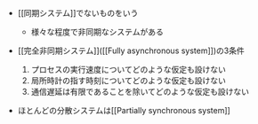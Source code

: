 - [[同期システム]]でないものをいう
	- 様々な程度で非同期なシステムがある
- [[完全非同期システム]]([[Fully asynchronous system]])の3条件
	1. プロセスの実行速度についてどのような仮定も設けない
	2. 局所時計の指す時刻についてどのような仮定も設けない
	3. 通信遅延は有限であることを除いてどのような仮定も設けない

- ほとんどの分散システムは[[Partially synchronous system]]